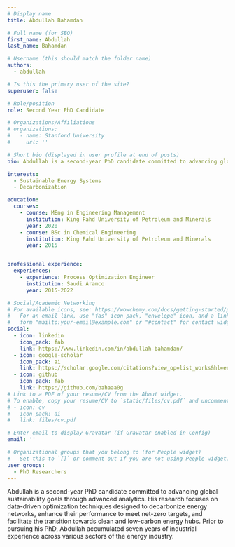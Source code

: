 ```yaml
---
# Display name
title: Abdullah Bahamdan

# Full name (for SEO)
first_name: Abdullah
last_name: Bahamdan

# Username (this should match the folder name)
authors:
  - abdullah

# Is this the primary user of the site?
superuser: false

# Role/position
role: Second Year PhD Candidate

# Organizations/Affiliations
# organizations:
#   - name: Stanford University
#     url: ''

# Short bio (displayed in user profile at end of posts)
bio: Abdullah is a second-year PhD candidate committed to advancing global sustainability goals through advanced analytics. His research focuses on data-driven optimization techniques designed to decarbonize energy networks, enhance their performance to meet net-zero targets, and facilitate the transition towards clean and low-carbon energy hubs. Prior to pursuing his PhD, Abdullah accumulated seven years of industrial experience across various sectors of the energy industry. 

interests:
  - Sustainable Energy Systems
  - Decarbonization

education:
  courses:
    - course: MEng in Engineering Management
      institution: King Fahd University of Petroleum and Minerals
      year: 2020
    - course: BSc in Chemical Engineering
      institution: King Fahd University of Petroleum and Minerals
      year: 2015


professional experience:
  experiences:
    - experience: Process Optimization Engineer
      institution: Saudi Aramco
      year: 2015-2022

# Social/Academic Networking
# For available icons, see: https://wowchemy.com/docs/getting-started/page-builder/#icons
#   For an email link, use "fas" icon pack, "envelope" icon, and a link in the
#   form "mailto:your-email@example.com" or "#contact" for contact widget.
social:
  - icon: linkedin
    icon_pack: fab
    link: https://www.linkedin.com/in/abdullah-bahamdan/
  - icon: google-scholar
    icon_pack: ai
    link: https://scholar.google.com/citations?view_op=list_works&hl=en&user=tsCcj3AAAAAJ
  - icon: github
    icon_pack: fab
    link: https://github.com/bahaaa0g
# Link to a PDF of your resume/CV from the About widget.
# To enable, copy your resume/CV to `static/files/cv.pdf` and uncomment the lines below.
# - icon: cv
#   icon_pack: ai
#   link: files/cv.pdf

# Enter email to display Gravatar (if Gravatar enabled in Config)
email: ''

# Organizational groups that you belong to (for People widget)
#   Set this to `[]` or comment out if you are not using People widget.
user_groups:
  - PhD Researchers
---
```


Abdullah is a second-year PhD candidate committed to advancing global sustainability goals through advanced analytics. His research focuses on data-driven optimization techniques designed to decarbonize energy networks, enhance their performance to meet net-zero targets, and facilitate the
transition towards clean and low-carbon energy hubs. Prior to pursuing his PhD, Abdullah accumulated seven years of industrial experience across various sectors of the energy industry. 